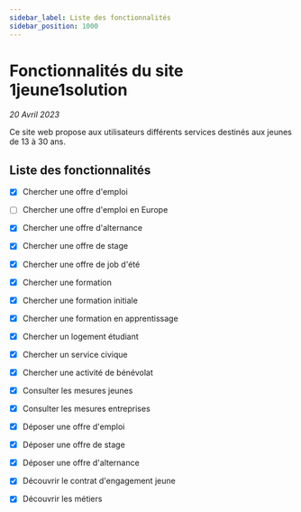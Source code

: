 ```yaml
---
sidebar_label: Liste des fonctionnalités
sidebar_position: 1000
---
```


# Fonctionnalités du site 1jeune1solution

_20 Avril 2023_

Ce site web propose aux utilisateurs différents services destinés aux jeunes de 13 à 30 ans.


## Liste des fonctionnalités

- [x] Chercher une offre d'emploi
- [ ] Chercher une offre d'emploi en Europe
- [x] Chercher une offre d'alternance
- [x] Chercher une offre de stage
- [x] Chercher une offre de job d'été
- [x] Chercher une formation
- [x] Chercher une formation initiale
- [x] Chercher une formation en apprentissage
- [x] Chercher un logement étudiant
- [x] Chercher un service civique
- [x] Chercher une activité de bénévolat
- [x] Consulter les mesures jeunes
- [x] Consulter les mesures entreprises
- [x] Déposer une offre d'emploi
- [x] Déposer une offre de stage
- [x] Déposer une offre d'alternance
- [x] Découvrir le contrat d'engagement jeune
- [x] Découvrir les métiers


